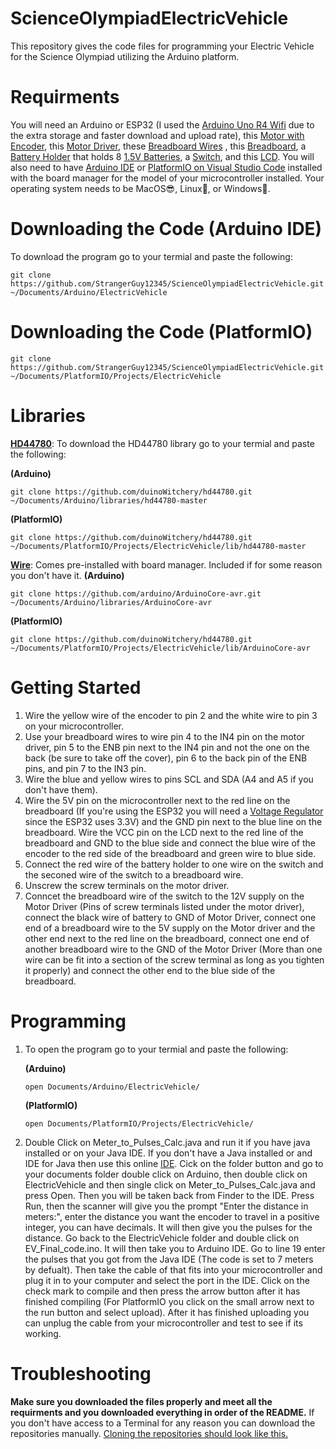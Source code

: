 # ScienceOlympiadElectricVehicle
This repository gives the code files for programming your Electric Vehicle for the Science Olympiad utilizing the Arduino platform.
# Requirments
You will need an Arduino or ESP32 (I used the [Arduino Uno R4 Wifi](https://shorturl.at/gxt6B) due to the extra storage and faster download and upload rate), this [Motor with Encoder](https://shorturl.at/rNqjS), this [Motor Driver](https://shorturl.at/nulTf), these [Breadboard Wires](https://shorturl.at/aqRki) , this [Breadboard](https://shorturl.at/JkIDs), a [Battery Holder](https://shorturl.at/r1iqW) that holds 8 [1.5V Batteries](https://shorturl.at/qhw5x), a [Switch](https://shorturl.at/7QrU3), and this [LCD](https://shorturl.at/NttRC). You will also need to have [Arduino IDE](https://www.arduino.cc/en/software) or [PlatformIO on Visual Studio Code](https://platformio.org/install/ide?install=vscode) installed with the board manager for the model of your microcontroller installed. Your operating system needs to be MacOS😎, Linux🐧, or Windows🤮. 
# Downloading the Code (Arduino IDE)
To download the program go to your termial and paste the following:
```
git clone https://github.com/StrangerGuy12345/ScienceOlympiadElectricVehicle.git ~/Documents/Arduino/ElectricVehicle
```
# Downloading the Code (PlatformIO)
```
git clone https://github.com/StrangerGuy12345/ScienceOlympiadElectricVehicle.git ~/Documents/PlatformIO/Projects/ElectricVehicle
```
# Libraries
[**HD44780**](https://github.com/duinoWitchery/hd44780.git): To download the HD44780 library go to your termial and paste the following:

**(Arduino)**
```
git clone https://github.com/duinoWitchery/hd44780.git ~/Documents/Arduino/libraries/hd44780-master
```
**(PlatformIO)**
```
git clone https://github.com/duinoWitchery/hd44780.git ~/Documents/PlatformIO/Projects/ElectricVehicle/lib/hd44780-master
```
[**Wire**](https://github.com/arduino/ArduinoCore-avr.git): Comes pre-installed with board manager. Included if for some reason you don't have it.
**(Arduino)**
```
git clone https://github.com/arduino/ArduinoCore-avr.git ~/Documents/Arduino/libraries/ArduinoCore-avr
```
**(PlatformIO)**
```
git clone https://github.com/duinoWitchery/hd44780.git ~/Documents/PlatformIO/Projects/ElectricVehicle/lib/ArduinoCore-avr
```
# Getting Started
1. Wire the yellow wire of the encoder to pin 2 and the white wire to pin 3 on your microcontroller.
2. Use your breadboard wires to wire pin 4 to the IN4 pin on the motor driver, pin 5 to the ENB pin next to the IN4 pin and not the one on the back (be sure to take off the cover), pin 6 to the back pin of the ENB pins, and pin 7 to the IN3 pin.
3. Wire the blue and yellow wires to pins SCL and SDA (A4 and A5 if you don't have them).
4. Wire the 5V pin on the microcontroller next to the red line on the breadboard (If you're using the ESP32 you will need a [Voltage Regulator](https://shorturl.at/k4l9B) since the ESP32 uses 3.3V) and the GND pin next to the blue line on the breadboard. Wire the VCC pin on the LCD next to the red line of the breadboard and GND to the 
   blue side and connect the blue wire of the encoder to the red side of the breadboard and green wire to blue side.
5. Connect the red wire of the battery holder to one wire on the switch and the seconed wire of the switch to a breadboard wire.
6. Unscrew the screw terminals on the motor driver.
7. Conncet the breadboard wire of the switch to the 12V supply on the Motor Driver (Pins of screw terminals listed under the motor driver), connect the black wire of battery to GND of Motor Driver, connect one end of a breadboard wire to the 5V supply on the Motor driver and the other end next to the red line on the breadboard, connect one end of another breadboard wire to the GND of the Motor Driver (More than one wire can be fit into a section of the screw terminal as long as you tighten it properly) and connect the other end to the blue side of the breadboard.
# Programming
1. To open the program go to your termial and paste the following:

   **(Arduino)**
   ```
   open Documents/Arduino/ElectricVehicle/
   ```
   **(PlatformIO)**
   ```
   open Documents/PlatformIO/Projects/ElectricVehicle/
   ```
3. Double Click on Meter_to_Pulses_Calc.java and run it if you have java installed or on your Java IDE. If you don't have a Java installed or and IDE for Java then use this online [IDE](https://www.online-java.com/). Cick on the folder button and go to your documents folder double click on Arduino, then double click on ElectricVehicle and then single click on Meter_to_Pulses_Calc.java and press Open. Then you will be taken back from Finder to the IDE. Press Run, then the scanner will give you the prompt "Enter the distance in meters:", enter the distance you want the encoder to travel in a positive integer, you can have decimals. It will then give you the pulses for the distance. Go back to the ElectricVehicle folder and double click on EV_Final_code.ino. It will then take you to Arduino IDE. Go to line 19 enter the pulses that you got from the Java IDE (The code is set to 7 meters by defualt). Then take the cable of that fits into your microcontroller and plug it in to your computer and select the port in the IDE. Click on the check mark to compile and then press the arrow button after it has finished compiling (For PlatformIO you click on the small arrow next to the run button and select upload). After it has finished uploading you can unplug the cable from your microcontroller and test to see if its working.
# Troubleshooting
**Make sure you downloaded the files properly and meet all the requirments and you downloaded everything in order of the README.** If you don't have access to a Terminal for any reason you can download the repositories manually. [Cloning the repositories should look like this.](https://i.postimg.cc/XNG43Srm/Screenshot-2024-12-13-at-3-29-24-PM.png)








